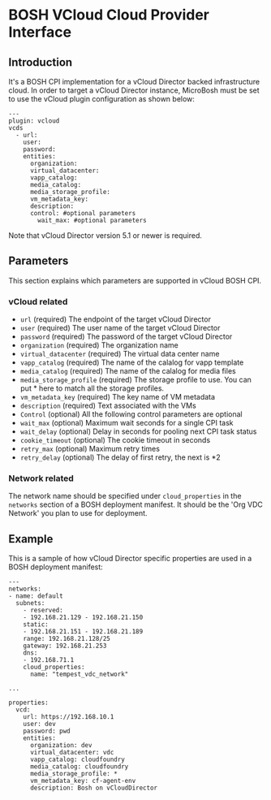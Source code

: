 # BOSH VCloud Cloud Provider Interface

## Introduction

It's a BOSH CPI implementation for a vCloud Director backed infrastructure cloud. 
In order to target a vCloud Director instance, MicroBosh must be set to use
the vCloud plugin configuration as shown below:

    ---
	plugin: vcloud
    vcds
	  - url:   
	    user:      
        password: 
	    entities:
		  organization: 
		  virtual_datacenter: 
		  vapp_catalog: 
		  media_catalog:
		  media_storage_profile:
          vm_metadata_key:
		  description:
          control: #optional parameters
            wait_max: #optional parameters     

Note that vCloud Director version 5.1 or newer is required.

## Parameters

This section explains which parameters are supported in vCloud BOSH CPI.

### vCloud related

* `url` (required)
  The endpoint of the target vCloud Director 
* `user` (required)
  The user name of the target vCloud Director 
* `password` (required)
  The password of the target vCloud Director
* `organization` (required)
  The organization name 
* `virtual_datacenter` (required)
  The virtual data center name
* `vapp_catalog` (required)
  The name of the calalog for vapp template
* `media_catalog` (required)
  The name of the calalog for media files
* `media_storage_profile` (required)
  The storage profile to use. You can put * here to match all the storage profiles.  
* `vm_metadata_key` (required)
  The key name of VM metadata
* `description` (required)
  Text associated with the VMs
* `Control` (optional)
  All the following control parameters are optional  
* `wait_max` (optional)
  Maximum wait seconds for a single CPI task
* `wait_delay` (optional)
  Delay in seconds for pooling next CPI task status
* `cookie_timeout` (optional)
  The cookie timeout in seconds
* `retry_max` (optional)
  Maximum retry times
* `retry_delay` (optional)
  The delay of first retry, the next is *2


### Network related

The network name should be specified under `cloud_properties` in the `networks` section of a BOSH deployment manifest. It should be the 'Org VDC Network' you plan to use for deployment. 


## Example

This is a sample of how vCloud Director specific properties are used in a  BOSH deployment manifest:

    ---
	networks:
	- name: default 
	  subnets:
	    - reserved:
	    - 192.168.21.129 - 192.168.21.150
	    static:
	    - 192.168.21.151 - 192.168.21.189
	    range: 192.168.21.128/25
	    gateway: 192.168.21.253
	    dns:
	    - 192.168.71.1
	    cloud_properties:
	      name: "tempest_vdc_network"

    ...

    properties:
	  vcd:
	    url: https://192.168.10.1
	    user: dev
	    password: pwd
	    entities:
	      organization: dev
	      virtual_datacenter: vdc
	      vapp_catalog: cloudfoundry
	      media_catalog: cloudfoundry 
	      media_storage_profile: *
	      vm_metadata_key: cf-agent-env
	      description: Bosh on vCloudDirector
